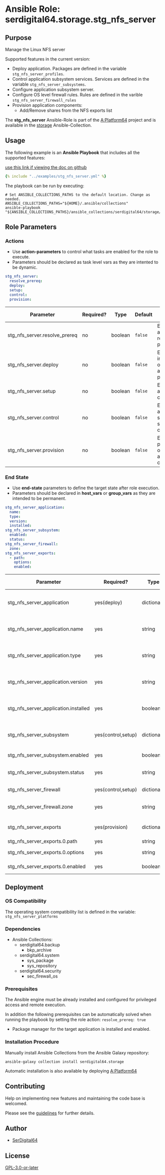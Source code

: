 # Ansible Role: serdigital64.storage.stg_nfs_server

## Purpose

Manage the Linux NFS server

Supported features in the current version:

- Deploy application. Packages are defined in the variable `stg_nfs_server_profiles`.
- Control application subsystem services. Services are defined in the variable `stg_nfs_server_subsystems`.
- Configure application subsystem server.
- Configure OS level firewall rules. Rules are defined in the varible `stg_nfs_server_firewall_rules`
- Provision application components:
  - Add/Remove shares from the NFS exports list

The **stg_nfs_server** Ansible-Role is part of the [A:Platform64](https://github.com/serdigital64/aplatform64) project and is available in the [storage](https://aplatform64.readthedocs.io/en/latest/collections/storage) Ansible-Collection.

## Usage

The following example is an **Ansible Playbook** that includes all the supported features:

[use this link if viewing the doc on github](https://github.com/aplatform64/storage/blob/main/playbooks/stg_nfs_server.yml)

```yaml
{% include "../examples/stg_nfs_server.yml" %}
```

The playbook can be run by executing:

```shell
# Set ANSIBLE_COLLECTIONS_PATHS to the default location. Change as needed.
ANSIBLE_COLLECTIONS_PATHS="${HOME}/.ansible/collections"
ansible-playbook "${ANSIBLE_COLLECTIONS_PATHS}/ansible_collections/serdigital64/storage/playbooks/stg_nfs_server.yml"
```

## Role Parameters

### Actions

- Use **action-parameters** to control what tasks are enabled for the role to execute.
- Parameters should be declared as task level vars as they are intented to be dynamic.

```yaml
stg_nfs_server:
  resolve_prereq:
  deploy:
  setup:
  control:
  provision:
```

| Parameter                     | Required? | Type    | Default | Purpose / Value                               |
| ----------------------------- | --------- | ------- | ------- | --------------------------------------------- |
| stg_nfs_server.resolve_prereq | no        | boolean | `false` | Enable automatic resolution of prequisites    |
| stg_nfs_server.deploy         | no        | boolean | `false` | Enable installation of application packages   |
| stg_nfs_server.setup          | no        | boolean | `false` | Enable application configuration              |
| stg_nfs_server.control        | no        | boolean | `false` | Enable application subsystem service control  |
| stg_nfs_server.provision      | no        | boolean | `false` | Enable provisioning of application components |

### End State

- Use **end-state** parameters to define the target state after role execution.
- Parameters should be declared in **host_vars** or **group_vars** as they are intended to be permanent.

```yaml
stg_nfs_server_application:
  name:
  type:
  version:
  installed:
stg_nfs_server_subsystem:
  enabled:
  status:
stg_nfs_server_firewall:
  zone:
stg_nfs_server_exports:
  - path:
    options:
    enabled:
```

| Parameter                            | Required?          | Type       | Default        | Purpose / Value                     |
| ------------------------------------ | ------------------ | ---------- | -------------- | ----------------------------------- |
| stg_nfs_server_application           | yes(deploy)        | dictionary |                | Set application package end state   |
| stg_nfs_server_application.name      | yes                | string     | `"nfs_server"` | Select application package name     |
| stg_nfs_server_application.type      | yes                | string     | `"distro"`     | Select application package type     |
| stg_nfs_server_application.version   | yes                | string     | `"latest"`     | Select application package version  |
| stg_nfs_server_application.installed | yes                | boolean    | `true`         | Set application package end state   |
| stg_nfs_server_subsystem             | yes(control,setup) | dictionary |                | Set application subsystem end state |
| stg_nfs_server_subsystem.enabled     | yes                | boolean    | `false`        | Enable the subsystem?               |
| stg_nfs_server_subsystem.status      | yes                | string     | `"stopped"`    | Set the service state               |
| stg_nfs_server_firewall              | yes(control,setup) | dictionary |                | OS Firewall options                 |
| stg_nfs_server_firewall.zone         | yes                | string     | `"public"`     | Name of the target zone             |
| stg_nfs_server_exports               | yes(provision)     | dictionary |                | List of NFS shares to export        |
| stg_nfs_server_exports.0.path        | yes                | string     |                | Full path                           |
| stg_nfs_server_exports.0.options     | yes                | string     |                | NFS export optionss                 |
| stg_nfs_server_exports.0.enabled     | yes                | boolean    |                | Enable the export?                  |

## Deployment

### OS Compatibility

The operating system compatibility list is defined in the variable: `stg_nfs_server_platforms`

### Dependencies

- Ansible Collections:
  - serdigital64.backup
    - bkp_archive
  - serdigital64.system
    - sys_package
    - sys_repository
  - serdigital64.security
    - sec_firewall_os

### Prerequisites

The Ansible engine must be already installed and configured for privileged access and remote execution.

In addition the following prerequisites can be automatically solved when running the playbook by setting the role action: `resolve_prereq: true`

- Package manager for the target application is installed and enabled.

### Installation Procedure

Manually install Ansible Collections from the Ansible Galaxy repository:

```shell
ansible-galaxy collection install serdigital64.storage
```

Automatic installation is also available by deploying [A:Platform64](https://aplatform64.readthedocs.io/en/latest/#deployment)

## Contributing

Help on implementing new features and maintaining the code base is welcomed.

Please see the [guidelines](https://aplatform64.readthedocs.io/en/latest/contributing/CONTRIBUTING) for further details.

## Author

- [SerDigital64](https://serdigital64.github.io/)

## License

[GPL-3.0-or-later](https://www.gnu.org/licenses/gpl-3.0.txt)
